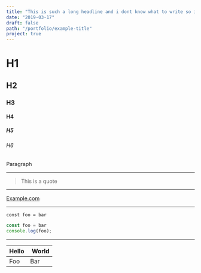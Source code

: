 ```yaml
---
title: "This is such a long headline and i dont know what to write so i keep continiung"
date: "2019-03-17"
draft: false
path: "/portfolio/example-title"
project: true
---
```

# H1

## H2

### H3

#### H4

##### H5

###### H6

Paragraph

---

> This is a quote

---

[Example.com](example.com)

---

`const foo = bar`

```javascript
const foo = bar
console.log(foo);
```

---

| Hello | World |
|-------|------ |
| Foo   | Bar   |




